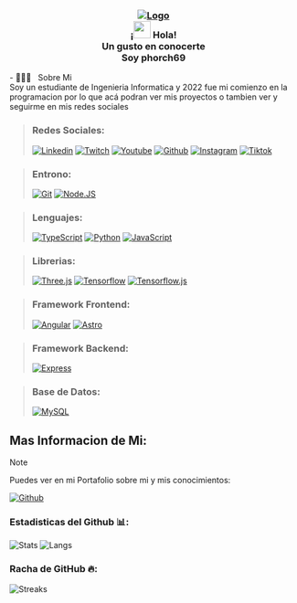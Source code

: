 <h3 align="center">
   
[![Logo](https://github.com/phorch69/phorch69/assets/155394140/2ddb9a8f-f036-476c-af48-d1f8ddd78098)](https://github.com/phorch69)
<br/>
¡<img src="https://raw.githubusercontent.com/iampavangandhi/iampavangandhi/master/gifs/Hi.gif" width="30px"> Hola!<br>Un gusto en conocerte<br>Soy phorch69
</h3>
<p align='left'>
- 👨🏻‍💻 &nbsp; Sobre Mi</br>
Soy un estudiante de Ingenieria Informatica y 2022 fue mi comienzo en la programacion por lo que acá podran ver mis proyectos o tambien ver y seguirme en mis redes sociales
</p>

> ### Redes Sociales:
> [![Linkedin](https://img.shields.io/badge/Linkedin-blue?style=for-the-badge&logo=linkedin&logoColor=blue&labelColor=101010)](https://www.linkedin.com/in/phorch69)
> [![Twitch](https://img.shields.io/badge/Twitch-9400D3?style=for-the-badge&logo=twitch&logoColor=9400D3&labelColor=101010)](https://www.twitch.tv/phorch69) 
> [![Youtube](https://img.shields.io/badge/Youtube-red?style=for-the-badge&logo=youtube&logoColor=red&labelColor=101010)](https://www.youtube.com/@phorch69)
> [![Github](https://img.shields.io/badge/Github-grey?style=for-the-badge&logo=github&logoColor=grey&labelColor=101010)](https://github.com/phorch69)
> [![Instagram](https://img.shields.io/badge/Instagram-violet?style=for-the-badge&logo=instagram&logoColor=violet&labelColor=101010)](https://www.instagram.com/phorch69)
> [![Tiktok](https://img.shields.io/badge/Tiktok-white?style=for-the-badge&logo=tiktok&logoColor=white&labelColor=101010)](https://www.tiktok.com/@phorch69)

> ### Entrono:
> [![Git](https://img.shields.io/badge/Git-red?style=for-the-badge&logo=git&logoColor=red&labelColor=101010)]()
> [![Node.JS](https://img.shields.io/badge/Node.JS-339933?style=for-the-badge&logo=node.js&logoColor=339933&labelColor=101010)]()
   
> ### Lenguajes:
> [![TypeScript](https://img.shields.io/badge/TypeScript-blue?style=for-the-badge&logo=typescript&logoColor=blue&labelColor=101010)]()
> [![Python](https://img.shields.io/badge/Python-yellow?style=for-the-badge&logo=python&logoColor=yellow&labelColor=101010)]()
> [![JavaScript](https://img.shields.io/badge/JavaScript-yellow?style=for-the-badge&logo=javascript&logoColor=yellow&labelColor=101010)]()

> ### Librerias:
> [![Three.js](https://img.shields.io/badge/Three.js-grey?style=for-the-badge&logo=three.js&logoColor=grey&labelColor=101010)]()
> [![Tensorflow](https://img.shields.io/badge/Tensorflow-orange?style=for-the-badge&logo=Tensorflow&logoColor=orange&labelColor=101010)]()
> [![Tensorflow.js](https://img.shields.io/badge/Tensorflow.js-orange?style=for-the-badge&logo=Tensorflow&logoColor=orange&labelColor=101010)]()

> ### Framework Frontend:
> [![Angular](https://img.shields.io/badge/Angular-red?style=for-the-badge&logo=angular&logoColor=red&labelColor=101010)]()
> [![Astro](https://img.shields.io/badge/Astro-white?style=for-the-badge&logo=astro&logoColor=white&labelColor=101010)]()

> ### Framework Backend:
> [![Express](https://img.shields.io/badge/Express-white?style=for-the-badge&logo=express&logoColor=white&labelColor=101010)]()

> ### Base de Datos:
> [![MySQL](https://img.shields.io/badge/MySQL-4479A1?style=for-the-badge&logo=mysql&logoColor=4479A1&labelColor=101010)]()

## Mas Informacion de Mi:
> [!NOTE]
> Puedes ver en mi Portafolio sobre mi y mis conocimientos:
> 
> [![Github](https://img.shields.io/badge/Home-grey?style=for-the-badge&logo=github&logoColor=grey&labelColor=101010)](https://phorch69.github.io/Home)


### Estadisticas del Github 📊:
![Stats](https://github-readme-stats.vercel.app/api?username=phorch69&show_icons=true&hide_border=false&theme=transparent&count_private=true&include_all_commits=true)
![Langs](https://github-readme-stats.vercel.app/api/top-langs/?username=phorch69&show_icons=true&hide_border=false&theme=transparent&count_private=true&include_all_commits=true&layout=compact)

### Racha de GitHub 🔥:
![Streaks](http://github-readme-streak-stats.herokuapp.com?user=phorch69&theme=transparent&date_format=j%20M%5B%20Y%5D)
